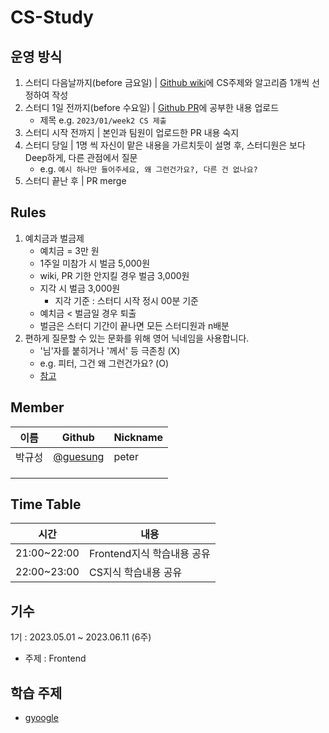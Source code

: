 # CS-Study
## 운영 방식
1. 스터디 다음날까지(before 금요일) | [Github wiki](https://github.com/guesung/CS-Study/wiki)에 CS주제와 알고리즘 1개씩 선정하여 작성
2. 스터디 1일 전까지(before 수요일) | [Github PR](https://github.com/guesung/CS-Study/pulls)에 공부한 내용 업로드
    - 제목 e.g. `2023/01/week2 CS 제출`
3. 스터디 시작 전까지 | 본인과 팀원이 업로드한 PR 내용 숙지
4. 스터디 당일 | 1명 씩 자신이 맡은 내용을 가르치듯이 설명 후, 스터디원은 보다 Deep하게, 다른 관점에서 질문
    - e.g. `예시 하나만 들어주세요, 왜 그런건가요?, 다른 건 없나요?`
5. 스터디 끝난 후 | PR merge

## Rules
1. 예치금과 벌금제
    - 예치금 = 3만 원
    - 1주일 미참가 시 벌금 5,000원
    - wiki, PR 기한 안지킬 경우 벌금 3,000원
    - 지각 시 벌금 3,000원
        - 지각 기준 : 스터디 시작 정시 00분 기준
    - 예치금 < 벌금일 경우 퇴출
    - 벌금은 스터디 기간이 끝나면 모든 스터디원과 n배분
9. 편하게 질문할 수 있는 문화를 위해 영어 닉네임을 사용합니다.
    - '님'자를 붙히거나 '께서' 등 극존칭 (X)
    - e.g. 피터, 그건 왜 그런건가요? (O)
    - [참고](https://about.daangn.com/culture/)

## Member
| 이름 | Github | Nickname |
| - | - | - |
| 박규성 | [@guesung](https://github.com/guesung)| peter |
| | | |
| | | |
| | | |

## Time Table
| 시간 | 내용 |
| - | - |
| 21:00~22:00 | Frontend지식 학습내용 공유 |
| 22:00~23:00 | CS지식 학습내용 공유 |

## 기수
1기 : 2023.05.01 ~ 2023.06.11 (6주)
- 주제 : Frontend


## 학습 주제
- [gyoogle](https://github.com/gyoogle/tech-interview-for-developer)
